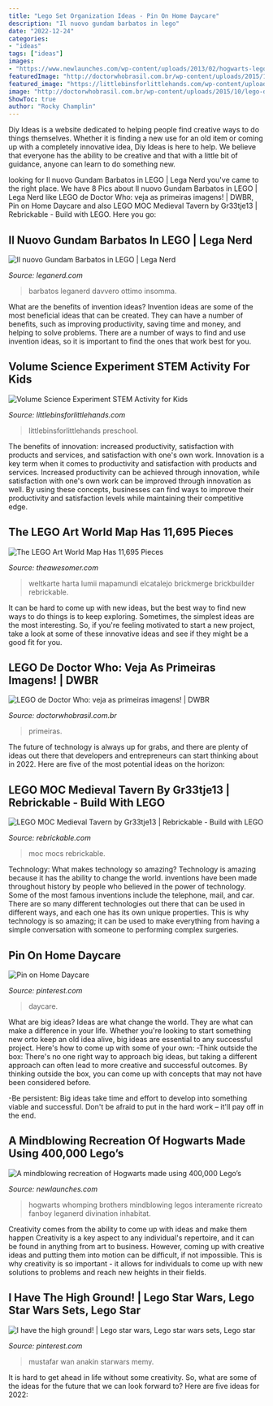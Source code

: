 ```yaml
---
title: "Lego Set Organization Ideas - Pin On Home Daycare"
description: "Il nuovo gundam barbatos in lego"
date: "2022-12-24"
categories:
- "ideas"
tags: ["ideas"]
images:
- "https://www.newlaunches.com/wp-content/uploads/2013/02/hogwarts-lego-9.jpg"
featuredImage: "http://doctorwhobrasil.com.br/wp-content/uploads/2015/10/lego-doctor-who-02.jpg"
featured_image: "https://littlebinsforlittlehands.com/wp-content/uploads/2015/01/Exploring-Volume-Science-Activity-Math-Play-STEM-for-Kids.jpg"
image: "http://doctorwhobrasil.com.br/wp-content/uploads/2015/10/lego-doctor-who-02.jpg"
ShowToc: true
author: "Rocky Champlin"
---
```



Diy Ideas is a website dedicated to helping people find creative ways to do things themselves. Whether it is finding a new use for an old item or coming up with a completely innovative idea, Diy Ideas is here to help. We believe that everyone has the ability to be creative and that with a little bit of guidance, anyone can learn to do something new.

	

		
looking for Il nuovo Gundam Barbatos in LEGO | Lega Nerd you've came to the right place. We have 8 Pics about Il nuovo Gundam Barbatos in LEGO | Lega Nerd like LEGO de Doctor Who: veja as primeiras imagens! | DWBR, Pin on Home Daycare and also LEGO MOC Medieval Tavern by Gr33tje13 | Rebrickable - Build with LEGO. Here you go:
		
    
## Il Nuovo Gundam Barbatos In LEGO | Lega Nerd

<img loading=lazy src="https://leganerd.com/wp-content/uploads/2017/06/32821093593_284acfeb3f_o.jpg" onerror="this.onerror=null;this.src='https://tse3.mm.bing.net/th?id=OIP.sGfxXQQo3CqbvnkFkgY9ngHaJ4&amp;pid=15.1';" alt="Il nuovo Gundam Barbatos in LEGO | Lega Nerd">

_Source: leganerd.com_

>barbatos leganerd davvero ottimo insomma. 

	

What are the benefits of invention ideas?
Invention ideas are some of the most beneficial ideas that can be created. They can have a number of benefits, such as improving productivity, saving time and money, and helping to solve problems. There are a number of ways to find and use invention ideas, so it is important to find the ones that work best for you.

    
## Volume Science Experiment STEM Activity For Kids

<img loading=lazy src="https://littlebinsforlittlehands.com/wp-content/uploads/2015/01/Exploring-Volume-Science-Activity-Math-Play-STEM-for-Kids.jpg" onerror="this.onerror=null;this.src='https://tse4.mm.bing.net/th?id=OIP.7X_FJ3550yUaEZLXe_pihQHaMt&amp;pid=15.1';" alt="Volume Science Experiment STEM Activity for Kids">

_Source: littlebinsforlittlehands.com_

>littlebinsforlittlehands preschool. 

	

The benefits of innovation: increased productivity, satisfaction with products and services, and satisfaction with one's own work.
Innovation is a key term when it comes to productivity and satisfaction with products and services. Increased productivity can be achieved through innovation, while satisfaction with one's own work can be improved through innovation as well. By using these concepts, businesses can find ways to improve their productivity and satisfaction levels while maintaining their competitive edge.

    
## The LEGO Art World Map Has 11,695 Pieces

<img loading=lazy src="https://theawesomer.com/photos/2021/05/lego_art_world_map_2.jpg" onerror="this.onerror=null;this.src='https://tse4.mm.bing.net/th?id=OIP.zKcurujJM_B-sX2Q8ZaY7gHaEx&amp;pid=15.1';" alt="The LEGO Art World Map Has 11,695 Pieces">

_Source: theawesomer.com_

>weltkarte harta lumii mapamundi elcatalejo brickmerge brickbuilder rebrickable. 

	

It can be hard to come up with new ideas, but the best way to find new ways to do things is to keep exploring. Sometimes, the simplest ideas are the most interesting. So, if you're feeling motivated to start a new project, take a look at some of these innovative ideas and see if they might be a good fit for you.

    
## LEGO De Doctor Who: Veja As Primeiras Imagens! | DWBR

<img loading=lazy src="http://doctorwhobrasil.com.br/wp-content/uploads/2015/10/lego-doctor-who-02.jpg" onerror="this.onerror=null;this.src='https://tse4.mm.bing.net/th?id=OIP.poX7Zh3s-4CqLMkA3n3N4wHaF7&amp;pid=15.1';" alt="LEGO de Doctor Who: veja as primeiras imagens! | DWBR">

_Source: doctorwhobrasil.com.br_

>primeiras. 

	

The future of technology is always up for grabs, and there are plenty of ideas out there that developers and entrepreneurs can start thinking about in 2022. Here are five of the most potential ideas on the horizon:

    
## LEGO MOC Medieval Tavern By Gr33tje13 | Rebrickable - Build With LEGO

<img loading=lazy src="https://cdn.rebrickable.com/media/thumbs/mocs/moc-83786.jpg/1000x800.jpg?1627932944.68244" onerror="this.onerror=null;this.src='https://tse2.mm.bing.net/th?id=OIP.j38LUqV9H1k65COR5pLOdwHaFj&amp;pid=15.1';" alt="LEGO MOC Medieval Tavern by Gr33tje13 | Rebrickable - Build with LEGO">

_Source: rebrickable.com_

>moc mocs rebrickable. 

	

Technology: What makes technology so amazing?
Technology is amazing because it has the ability to change the world. inventions have been made throughout history by people who believed in the power of technology. Some of the most famous inventions include the telephone, mail, and car. There are so many different technologies out there that can be used in different ways, and each one has its own unique properties. This is why technology is so amazing; it can be used to make everything from having a simple conversation with someone to performing complex surgeries.

    
## Pin On Home Daycare

<img loading=lazy src="https://i.pinimg.com/736x/6a/49/56/6a4956849bb71f5dc2ac64e7c1bd4e3a.jpg" onerror="this.onerror=null;this.src='https://tse3.mm.bing.net/th?id=OIP.w73la0K_EUjxQKZa09BY2QAAAA&amp;pid=15.1';" alt="Pin on Home Daycare">

_Source: pinterest.com_

>daycare. 

	

What are big ideas?
Ideas are what change the world. They are what can make a difference in your life. Whether you're looking to start something new orto keep an old idea alive, big ideas are essential to any successful project. Here's how to come up with some of your own: 
-Think outside the box: There's no one right way to approach big ideas, but taking a different approach can often lead to more creative and successful outcomes. By thinking outside the box, you can come up with concepts that may not have been considered before. 

-Be persistent: Big ideas take time and effort to develop into something viable and successful. Don't be afraid to put in the hard work – it'll pay off in the end.

    
## A Mindblowing Recreation Of Hogwarts Made Using 400,000 Lego’s

<img loading=lazy src="https://www.newlaunches.com/wp-content/uploads/2013/02/hogwarts-lego-9.jpg" onerror="this.onerror=null;this.src='https://tse4.mm.bing.net/th?id=OIP.cy8IuqyoKq-XVy8p4YPjygHaE8&amp;pid=15.1';" alt="A mindblowing recreation of Hogwarts made using 400,000 Lego’s">

_Source: newlaunches.com_

>hogwarts whomping brothers mindblowing legos interamente ricreato fanboy leganerd divination inhabitat. 

	

Creativity comes from the ability to come up with ideas and make them happen
Creativity is a key aspect to any individual's repertoire, and it can be found in anything from art to business. However, coming up with creative ideas and putting them into motion can be difficult, if not impossible. This is why creativity is so important - it allows for individuals to come up with new solutions to problems and reach new heights in their fields.

    
## I Have The High Ground! | Lego Star Wars, Lego Star Wars Sets, Lego Star

<img loading=lazy src="https://i.pinimg.com/736x/4f/c8/a2/4fc8a2d9d549a7a3afe776268d0c9966.jpg" onerror="this.onerror=null;this.src='https://tse2.mm.bing.net/th?id=OIP.rM-gaMQ5c4tPC9ftIyC7sQHaE8&amp;pid=15.1';" alt="I have the high ground! | Lego star wars, Lego star wars sets, Lego star">

_Source: pinterest.com_

>mustafar wan anakin starwars memy. 

	

It is hard to get ahead in life without some creativity. So, what are some of the ideas for the future that we can look forward to? Here are five ideas for 2022: 

